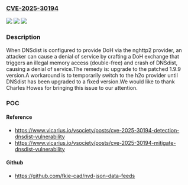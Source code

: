 ### [CVE-2025-30194](https://cve.mitre.org/cgi-bin/cvename.cgi?name=CVE-2025-30194)
![](https://img.shields.io/static/v1?label=Product&message=DNSdist&color=blue)
![](https://img.shields.io/static/v1?label=Version&message=1.9.0%20&color=brightgreen)
![](https://img.shields.io/static/v1?label=Vulnerability&message=CWE-416%20User%20After%20Free&color=brightgreen)

### Description

When DNSdist is configured to provide DoH via the nghttp2 provider, an attacker can cause a denial of service by crafting a DoH exchange that triggers an illegal memory access (double-free) and crash of DNSdist, causing a denial of service.The remedy is: upgrade to the patched 1.9.9 version.A workaround is to temporarily switch to the h2o provider until DNSdist has been upgraded to a fixed version.We would like to thank Charles Howes for bringing this issue to our attention.

### POC

#### Reference
- https://www.vicarius.io/vsociety/posts/cve-2025-30194-detection-dnsdist-vulnerability
- https://www.vicarius.io/vsociety/posts/cve-2025-30194-mitigate-dnsdist-vulnerability

#### Github
- https://github.com/fkie-cad/nvd-json-data-feeds


